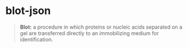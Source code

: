 # blot-json

> **Blot:**
a procedure in which proteins or nucleic acids separated on a gel are transferred directly to an immobilizing medium for identification.
